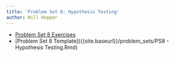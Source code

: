 ```yaml
---
title: 'Problem Set 8: Hypothesis Testing'
author: Will Hopper
---
```


* [Problem Set 8 Exercises]({{site.baseurl}}/problem_sets/PS8-Hypothesis-Testing.html) 
* [Problem Set 8 Template]({{site.baseurl}}/problem_sets/PS8 - Hypothesis Testing.Rmd) 
